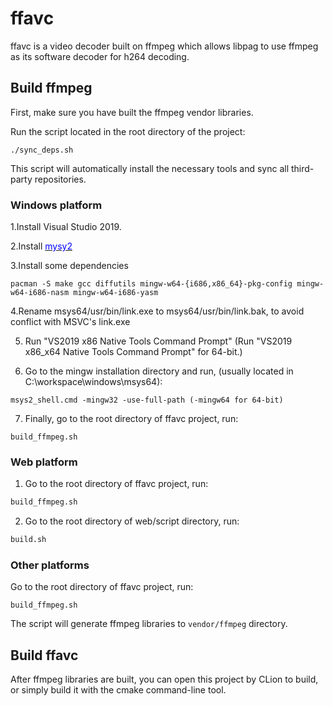 # ffavc

ffavc is a video decoder built on ffmpeg which allows libpag to use ffmpeg as its software decoder
for h264 decoding.

## Build ffmpeg

First, make sure you have built the ffmpeg vendor libraries.

Run the script located in the root directory of the project:

```
./sync_deps.sh
```

This script will automatically install the necessary tools and sync all third-party repositories.

### Windows platform

1.Install Visual Studio 2019.

2.Install [<font color=blue>mysy2</font>](https://www.msys2.org/)

3.Install some dependencies

```
pacman -S make gcc diffutils mingw-w64-{i686,x86_64}-pkg-config mingw-w64-i686-nasm mingw-w64-i686-yasm
```

4.Rename msys64/usr/bin/link.exe to msys64/usr/bin/link.bak, to avoid conflict with MSVC's link.exe

5. Run "VS2019 x86 Native Tools Command Prompt" (Run "VS2019 x86_x64 Native Tools Command Prompt"
   for 64-bit.)

6. Go to the mingw installation directory and run, (usually located in C:\workspace\windows\msys64):

```
msys2_shell.cmd -mingw32 -use-full-path (-mingw64 for 64-bit)
```

7. Finally, go to the root directory of ffavc project, run:

```
build_ffmpeg.sh
```

### Web platform

1. Go to the root directory of ffavc project, run:

``` bash
build_ffmpeg.sh
```

2. Go to the root directory of web/script directory, run:

``` bash
build.sh
```

### Other platforms

Go to the root directory of ffavc project, run:

```
build_ffmpeg.sh
```

The script will generate ffmpeg libraries to `vendor/ffmpeg` directory.

## Build ffavc

After ffmpeg libraries are built, you can open this project by CLion to build, or simply build it
with the cmake command-line tool.

